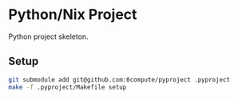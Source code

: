 # Python/Nix Project

Python project skeleton.

## Setup

```sh
git submodule add git@github.com:0compute/pyproject .pyproject
make -f .pyproject/Makefile setup
```
